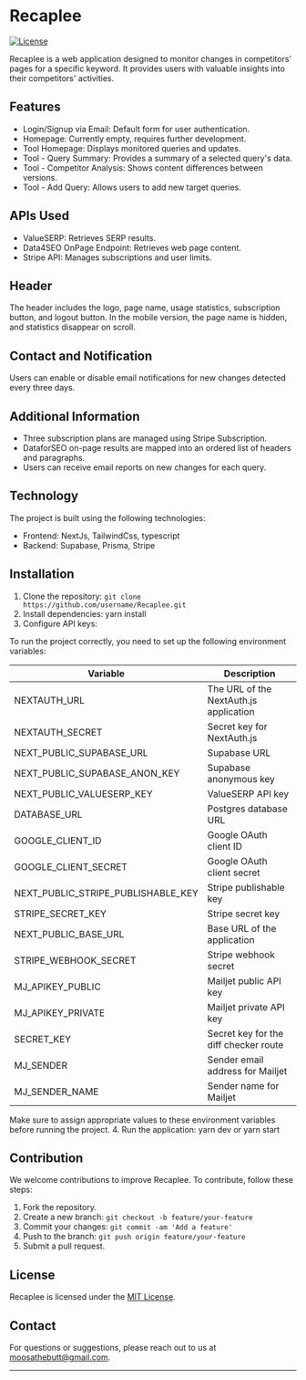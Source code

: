 # Recaplee

[![License](https://img.shields.io/badge/license-MIT-blue.svg)](LICENSE)

Recaplee is a web application designed to monitor changes in competitors' pages for a specific keyword. It provides users with valuable insights into their competitors' activities.

## Features

- Login/Signup via Email: Default form for user authentication.
- Homepage: Currently empty, requires further development.
- Tool Homepage: Displays monitored queries and updates.
- Tool - Query Summary: Provides a summary of a selected query's data.
- Tool - Competitor Analysis: Shows content differences between versions.
- Tool - Add Query: Allows users to add new target queries.

## APIs Used

- ValueSERP: Retrieves SERP results.
- Data4SEO OnPage Endpoint: Retrieves web page content.
- Stripe API: Manages subscriptions and user limits.

## Header

The header includes the logo, page name, usage statistics, subscription button, and logout button. In the mobile version, the page name is hidden, and statistics disappear on scroll.

## Contact and Notification

Users can enable or disable email notifications for new changes detected every three days.

## Additional Information

- Three subscription plans are managed using Stripe Subscription.
- DataforSEO on-page results are mapped into an ordered list of headers and paragraphs.
- Users can receive email reports on new changes for each query.

## Technology

The project is built using the following technologies:

- Frontend: NextJs, TailwindCss, typescript
- Backend: Supabase, Prisma, Stripe 

## Installation

1. Clone the repository: `git clone https://github.com/username/Recaplee.git`
2. Install dependencies: yarn install
3. Configure API keys: 

To run the project correctly, you need to set up the following environment variables:

| Variable                    | Description                                      |
| --------------------------- | ------------------------------------------------ |
| NEXTAUTH_URL                | The URL of the NextAuth.js application           |
| NEXTAUTH_SECRET             | Secret key for NextAuth.js                       |
| NEXT_PUBLIC_SUPABASE_URL    | Supabase URL                                     |
| NEXT_PUBLIC_SUPABASE_ANON_KEY | Supabase anonymous key                          |
| NEXT_PUBLIC_VALUESERP_KEY   | ValueSERP API key                                |
| DATABASE_URL                | Postgres database URL                            |
| GOOGLE_CLIENT_ID            | Google OAuth client ID                           |
| GOOGLE_CLIENT_SECRET        | Google OAuth client secret                       |
| NEXT_PUBLIC_STRIPE_PUBLISHABLE_KEY | Stripe publishable key                   |
| STRIPE_SECRET_KEY           | Stripe secret key                                |
| NEXT_PUBLIC_BASE_URL        | Base URL of the application                      |
| STRIPE_WEBHOOK_SECRET       | Stripe webhook secret                            |
| MJ_APIKEY_PUBLIC            | Mailjet public API key                           |
| MJ_APIKEY_PRIVATE           | Mailjet private API key                          |
| SECRET_KEY                  | Secret key for the diff checker route             |
| MJ_SENDER                   | Sender email address for Mailjet                  |
| MJ_SENDER_NAME              | Sender name for Mailjet                          |

Make sure to assign appropriate values to these environment variables before running the project.
4. Run the application: yarn dev or yarn start

## Contribution

We welcome contributions to improve Recaplee. To contribute, follow these steps:

1. Fork the repository.
2. Create a new branch: `git checkout -b feature/your-feature`
3. Commit your changes: `git commit -am 'Add a feature'`
4. Push to the branch: `git push origin feature/your-feature`
5. Submit a pull request.

## License

Recaplee is licensed under the [MIT License](LICENSE).

## Contact

For questions or suggestions, please reach out to us at [moosathebutt@gmail.com](mailto:moosathebutt@gmail.com).

---

